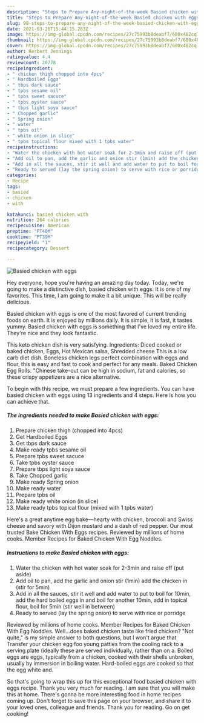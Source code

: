 ```yaml
---
description: "Steps to Prepare Any-night-of-the-week Basied chicken with eggs"
title: "Steps to Prepare Any-night-of-the-week Basied chicken with eggs"
slug: 98-steps-to-prepare-any-night-of-the-week-basied-chicken-with-eggs
date: 2021-03-26T15:44:15.283Z
image: https://img-global.cpcdn.com/recipes/27c75993b8deabf7/680x482cq70/basied-chicken-with-eggs-recipe-main-photo.jpg
thumbnail: https://img-global.cpcdn.com/recipes/27c75993b8deabf7/680x482cq70/basied-chicken-with-eggs-recipe-main-photo.jpg
cover: https://img-global.cpcdn.com/recipes/27c75993b8deabf7/680x482cq70/basied-chicken-with-eggs-recipe-main-photo.jpg
author: Herbert Jennings
ratingvalue: 4.4
reviewcount: 20778
recipeingredient:
- " chicken thigh chopped into 4pcs"
- " Hardboiled Eggs"
- " tbps dark sauce"
- " tpbs sesame oil"
- " tpbs sweet sacuce"
- " tpbs oyster sauce"
- " tbps light soya sauce"
- " Chopped garlic"
- " Spring onion"
- " water"
- " tpbs oil"
- " white onion in slice"
- " tpbs topical flour mixed with 1 tpbs water"
recipeinstructions:
- "Water the chicken with hot water soak for 2-3min and raise off (put aside)"
- "Add oil to pan, add the garlic and onion stir (1min) add the chicken in (stir for 5min)"
- "Add in all the sauces, stir it well and add water to put to boil for 10min, add the hard boiled eggs in and boil for another 10min, add in topical flour, boil for 5min (stir well in between)"
- "Ready to served (lay the spring onion) to serve with rice or porridge"
categories:
- Recipe
tags:
- basied
- chicken
- with

katakunci: basied chicken with 
nutrition: 264 calories
recipecuisine: American
preptime: "PT40M"
cooktime: "PT39M"
recipeyield: "1"
recipecategory: Dessert

---
```



![Basied chicken with eggs](https://img-global.cpcdn.com/recipes/27c75993b8deabf7/680x482cq70/basied-chicken-with-eggs-recipe-main-photo.jpg)

Hey everyone, hope you're having an amazing day today. Today, we're going to make a distinctive dish, basied chicken with eggs. It is one of my favorites. This time, I am going to make it a bit unique. This will be really delicious.

Basied chicken with eggs is one of the most favored of current trending foods on earth. It is enjoyed by millions daily. It is simple, it is fast, it tastes yummy. Basied chicken with eggs is something that I've loved my entire life. They're nice and they look fantastic.

This keto chicken dish is very satisfying. Ingredients: Diced cooked or baked chicken, Eggs, Hot Mexican salsa, Shredded cheese This is a low carb diet dish. Boneless chicken legs perfect combination with eggs and flour, this is easy and fast to cook and perfect for any meals. Baked Chicken Egg Rolls. &#34;Chinese take-out can be high in sodium, fat and calories, so these crispy appetizers are a nice alternative.


To begin with this recipe, we must prepare a few ingredients. You can have basied chicken with eggs using 13 ingredients and 4 steps. Here is how you can achieve that.

<!--inarticleads1-->

##### The ingredients needed to make Basied chicken with eggs:

1. Prepare  chicken thigh (chopped into 4pcs)
1. Get  Hardboiled Eggs
1. Get  tbps dark sauce
1. Make ready  tpbs sesame oil
1. Prepare  tpbs sweet sacuce
1. Take  tpbs oyster sauce
1. Prepare  tbps light soya sauce
1. Take  Chopped garlic
1. Make ready  Spring onion
1. Make ready  water
1. Prepare  tpbs oil
1. Make ready  white onion (in slice)
1. Make ready  tpbs topical flour (mixed with 1 tpbs water)


Here&#39;s a great anytime egg bake—hearty with chicken, broccoli and Swiss cheese and savory with Dijon mustard and a dash of red pepper. Our most trusted Bake Chicken With Eggs recipes. Reviewed by millions of home cooks. Member Recipes for Baked Chicken With Egg Noddles. 

<!--inarticleads2-->

##### Instructions to make Basied chicken with eggs:

1. Water the chicken with hot water soak for 2-3min and raise off (put aside)
1. Add oil to pan, add the garlic and onion stir (1min) add the chicken in (stir for 5min)
1. Add in all the sauces, stir it well and add water to put to boil for 10min, add the hard boiled eggs in and boil for another 10min, add in topical flour, boil for 5min (stir well in between)
1. Ready to served (lay the spring onion) to serve with rice or porridge


Reviewed by millions of home cooks. Member Recipes for Baked Chicken With Egg Noddles. Well…does baked chicken taste like fried chicken? &#34;Not quite,&#34; is my simple answer to both questions, but I won&#39;t argue that Transfer your chicken egg foo young patties from the cooling rack to a serving plate (ideally these are served individually, rather than on a. Boiled eggs are eggs, typically from a chicken, cooked with their shells unbroken, usually by immersion in boiling water. Hard-boiled eggs are cooked so that the egg white and. 

So that's going to wrap this up for this exceptional food basied chicken with eggs recipe. Thank you very much for reading. I am sure that you will make this at home. There's gonna be more interesting food in home recipes coming up. Don't forget to save this page on your browser, and share it to your loved ones, colleague and friends. Thank you for reading. Go on get cooking!
